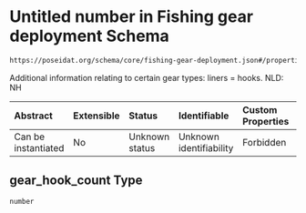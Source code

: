 # Untitled number in Fishing gear deployment Schema

```txt
https://poseidat.org/schema/core/fishing-gear-deployment.json#/properties/gear_hook_count
```

Additional information relating to certain gear types: liners = hooks. NLD: NH

| Abstract            | Extensible | Status         | Identifiable            | Custom Properties | Additional Properties | Access Restrictions | Defined In                                                                                        |
| :------------------ | :--------- | :------------- | :---------------------- | :---------------- | :-------------------- | :------------------ | :------------------------------------------------------------------------------------------------ |
| Can be instantiated | No         | Unknown status | Unknown identifiability | Forbidden         | Allowed               | none                | [fishing-gear-deployment.json*](schemas/core/fishing-gear-deployment.json "open original schema") |

## gear_hook_count Type

`number`

